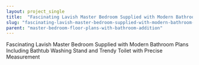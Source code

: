 ```yaml
---
layout: project_single
title:  "Fascinating Lavish Master Bedroom Supplied with Modern Bathroom Plans Including Bathtub Washing Stand and Trendy Toilet with Precise Measurement"
slug: "fascinating-lavish-master-bedroom-supplied-with-modern-bathroom-plans-including-bathtub-washing-stand-and-trendy"
parent: "master-bedroom-floor-plans-with-bathroom-addition"
---
```

Fascinating Lavish Master Bedroom Supplied with Modern Bathroom Plans Including Bathtub Washing Stand and Trendy Toilet with Precise Measurement